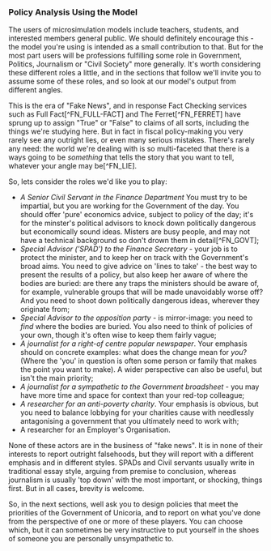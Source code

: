 ### Policy Analysis Using the Model

The users of microsimulation models include teachers, students, and interested members general public. We should definitely encourage this - the model you're using is intended as a small contribution to that. But for the most part users will be professions fulfilling some role in Government, Politics, Journalism or "Civil Society" more generally. It's worth considering these different roles a little, and in the sections that follow we'll invite you to assume some of these roles, and so look at our model's output from different angles.

This is the era of "Fake News", and in response Fact Checking services such as Full Fact[^FN_FULL-FACT] and The Ferret[^FN_FERRET] have sprung up to assign "True" or "False" to claims of all sorts, including the things we're studying here. But in fact in fiscal policy-making you very rarely see any outright lies, or even many serious mistakes. There's rarely any need: the world we're dealing with is so multi-faceted that there is a ways going to be *something* that tells the story that you want to tell, whatever your angle may be[^FN_LIE].

So, lets consider the roles we'd like you to play:

* *A Senior Civil Servant in the Finance Department* You must try to be impartial, but you are working for the Government of the day. You should offer 'pure' economics advice, subject to policy of the day; it's for the minster's political advisors to knock down politically dangerous but economically sound ideas. Misters are busy people, and may not have a technical background so don't drown them in detail[^FN_GOVT];
* *Special Advisor ('SPAD') to the Finance Secretary* - your job is to protect the minister, and to keep her on track with the Government's broad aims. You need to give advice on 'lines to take' - the best way to present the results of a policy, but also keep her aware of where the bodies are buried: are there any traps the ministers should be aware of, for example, vulnerable groups that will be made unavoidably worse off? And you need to shoot down politically dangerous ideas, wherever they originate from;
* *Special Advisor to the opposition party* - is mirror-image: you need to *find* where the bodies are buried. You also need to think of policies of your own, though it's often wise to keep them fairly vague;
* *A journalist for a right-of centre popular newspaper*. Your emphasis should on concrete examples: what does the change mean for *you*? (Where the 'you' in question is often some person or family that makes the point you want to make). A wider perspective can also be useful, but isn't the main priority;
* *A journalist for a sympathetic to the Government broadsheet* - you may have more time and space for context than your red-top colleague;
* *A researcher for an anti-poverty charity*. Your emphasis is obvious, but you need to balance lobbying for your charities cause with needlessly antagonising a government that you ultimately need to work with;
* A researcher for an Employer's Organisation.

None of these actors are in the business of "fake news". It is in none of their interests to report outright falsehoods, but they will report with a different emphasis and in different styles. SPADs and Civil servants usually write in traditional essay style, arguing from premise to conclusion, whereas journalism is usually 'top down' with the most important, or shocking, things first. But in all cases, brevity is welcome.

So, in the next sections, well ask you to design policies that meet the priorities of the Government of Unicoria, and to report on what you've done from the perspective of one or more of these players. You can choose which, but it can sometimes be very instructive to put yourself in the shoes of someone you are personally unsympathetic to.

